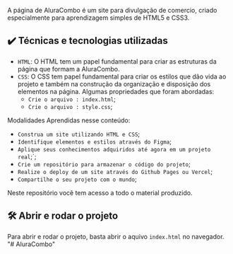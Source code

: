 A página de AluraCombo é um site para divulgação de comercio, criado especialmente para aprendizagem simples de HTML5 e CSS3.

## ✔️ Técnicas e tecnologias utilizadas

- `HTML`: O HTML tem um papel fundamental para criar as estruturas da página que formam a AluraCombo. 
- `CSS`: O CSS tem papel fundamental para criar os estilos que dão vida ao projeto e também na construção da organização e disposição dos elementos na página. Algumas propriedades que foram abordadas:
  - `Crie o arquivo : index.html`;
  - `Crie o arquivo : style.css`;
  
Modalidades Aprendidas nesse conteúdo:

- `Construa um site utilizando HTML e CSS`;
- `Identifique elementos e estilos através do Figma`;
- `Aplique seus conhecimentos adquiridos até agora em um projeto real`;`;
- `Crie um repositório para armazenar o código do projeto`;
- `Realize o deploy de um site através do Github Pages ou Vercel`;
- `Compartilhe o seu projeto com o mundo`;
 
Neste repositório você tem acesso a todo o material produzido.

## 🛠️ Abrir e rodar o projeto

Para abrir e rodar o projeto, basta abrir o aquivo `index.html` no navegador.
"# AluraCombo" 
